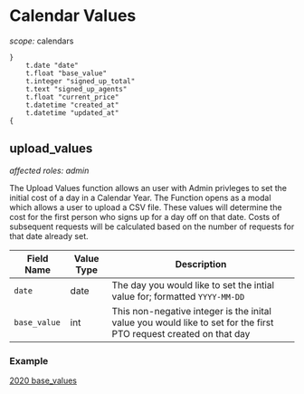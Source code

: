 # Calendar Values

*scope:* calendars

```
}
    t.date "date"
    t.float "base_value"
    t.integer "signed_up_total"
    t.text "signed_up_agents"
    t.float "current_price" 
    t.datetime "created_at"
    t.datetime "updated_at"
{
```

## upload_values
_affected roles: admin_

The Upload Values function allows an user with Admin privleges to set the initial cost of a day in a Calendar Year. The Function opens as a modal which allows a user to upload a CSV file. These values will determine the cost for the first person who signs up for a day off on that date. Costs of subsequent requests will be calculated based on the number of requests for that date already set.

| Field Name | Value Type | Description | 
| -------- | -------- | -------- | 
| `date` | date | The day you would like to set the intial value for; formatted `YYYY-MM-DD` |
| `base_value`| int | This non-negative integer is the inital value you would like to set for the first PTO request created on that day |

### Example
[2020 base_values](https://docs.google.com/spreadsheets/d/1zXoLjf9q28gHDhNp_M0yqnusB13j0-QODyYtI57nevg/edit?usp=sharing)